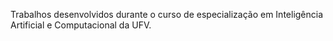 Trabalhos desenvolvidos durante o curso de especialização em Inteligência Artificial e Computacional da UFV.
